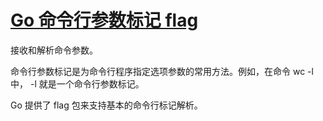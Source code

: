 # [Go 命令行参数标记 flag](https://golang.google.cn/pkg/flag/)

接收和解析命令参数。

命令行参数标记是为命令行程序指定选项参数的常用方法。例如，在命令 wc -l 中， -l 就是一个命令行参数标记。

Go 提供了 flag 包来支持基本的命令行标记解析。
